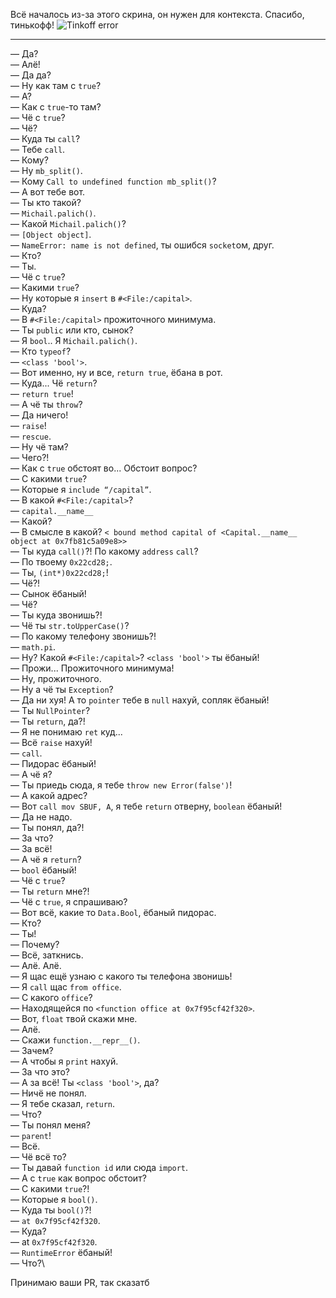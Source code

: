 Всё началось из-за этого скрина, он нужен для контекста. Спасибо, тинькофф!
![Tinkoff error](https://sun1-88.userapi.com/woLl9Jw7LyQfeAgC7qF19sBcQFHVJzvlUvRoIA/TRcO3AZUckA.jpg)

---

— Да?\
— Алё!\
— Да да?\
— Ну как там с `true`?\
— А?\
— Как с `true`-то там?\
— Чё с `true`?\
— Чё?\
— Куда ты `call`?\
— Тебе `call`.\
— Кому?\
— Ну `mb_split()`.\
— Кому `Call to undefined function mb_split()`?\
— А вот тебе вот.\
— Ты кто такой?\
— `Michail.palich()`.\
— Какой `Michail.palich()`?\
— `[Object object]`.\
— `NameError: name is not defined`, ты ошибся `socket`ом, друг.\
— Кто?\
— Ты.\
— Чё с `true`?\
— Какими `true`?\
— Ну которые я `insert` в `#<File:/capital>`.\
— Куда?\
— В `#<File:/capital>` прожиточного минимума.\
— Ты `public` или кто, сынок?\
— Я `bool`.. Я `Michail.palich()`.\
— Кто `typeof`?\
— `<class 'bool'>`.\
— Вот именно, ну и все, `return true`, ёбана в рот.\
— Куда... Чё `return`?\
— `return true`!\
— А чё ты `throw`?\
— Да ничего!\
— `raise`!\
— `rescue`.\
— Ну чё там?\
— Чего?!\
— Как с `true` обстоят во... Обстоит вопрос?\
— С какими `true`?\
— Которые я `include “/capital”`.\
— В какой `#<File:/capital>`?\
— `capital.__name__`\
— Какой?\
— В смысле в какой? `< bound method capital of <Capital.__name__ object at 0x7fb81c5a09e8>>`\
— Ты куда `call()`?! По какому `address` `call`?\
— По твоему `0x22cd28;`.\
— Ты, `(int*)0x22cd28;`!\
— Чё?!\
— Сынок ёбаный!\
— Чё?\
— Ты куда звонишь?!\
— Чё ты `str.toUpperCase()`?\
— По какому телефону звонишь?!\
— `math.pi`.\
— Ну? Какой `#<File:/capital>`? `<class 'bool'>` ты ёбаный!\
— Прожи... Прожиточного минимума!\
— Ну, прожиточного.\
— Ну а чё ты `Exception`?\
— Да ни хуя! А то `pointer` тебе в `null` нахуй, сопляк ёбаный!\
— Ты `NullPointer`?\
— Ты `return`, да?!\
— Я не понимаю `ret` куд...\
— Всё `raise` нахуй!\
— `call`.\
— Пидорас ёбаный!\
— А чё я?\
— Ты приедь сюда, я тебе `throw new Error(false')`!\
— А какой адрес?\
— Вот `call mov SBUF, A`, я тебе `return` отверну, `boolean` ёбаный!\
— Да не надо.\
— Ты понял, да?!\
— За что?\
— За всё!\
— А чё я `return`?\
— `bool` ёбаный!\
— Чё с `true`?\
— Ты `return` мне?!\
— Чё с `true`, я спрашиваю?\
— Вот всё, какие то `Data.Bool`, ёбаный пидорас.\
— Кто?\
— Ты!\
— Почему?\
— Всё, заткнись.\
— Алё. Алё.\
— Я щас ещё узнаю с какого ты телефона звонишь!\
— Я `call` щас `from office`.\
— С какого `office`?\
— Находящейся по `<function office at 0x7f95cf42f320>`.\
— Вот, `float` твой скажи мне.\
— Алё.\
— Скажи `function.__repr__()`.\
— Зачем?\
— А чтобы я `print` нахуй.\
— За что это?\
— А за всё! Ты `<class 'bool'>`, да?\
— Ничё не понял.\
— Я тебе сказал, `return`.\
— Что?\
— Ты понял меня?\
— `parent`!\
— Всё.\
— Чё всё то?\
— Ты давай `function id` или сюда `import`.\
— А с  `true` как вопрос обстоит?\
— С какими  `true`?!\
— Которые я `bool()`.\
— Куда ты `bool()`?!\
— `at 0x7f95cf42f320`.\
— Куда?\
— at `0x7f95cf42f320`.\
— `RuntimeError` ёбаный!\
— Что?\



Принимаю ваши PR, так сказатб

